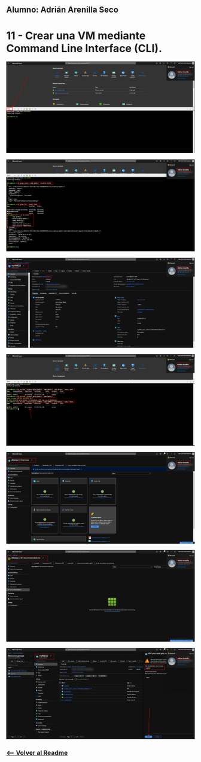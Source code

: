 ## Alumno: Adrián Arenilla Seco

# 11 - Crear una VM mediante Command Line Interface (CLI).

![](Evidencias/11a-VMCLI.png)

![](Evidencias/11b-VMCLI.png)

![](Evidencias/11c-VMCLI.png)

![](Evidencias/11d-VMCLI.png)

![](Evidencias/11e-VMCLI.png)

![](Evidencias/11f-VMCLI.png)

![](Evidencias/11g-VMCLI.png)


### [<-- Volver al Readme](../../readme.md)


